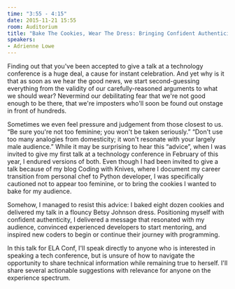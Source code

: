 ```yaml
---
time: "3:55 - 4:15"
date: 2015-11-21 15:55
room: Auditorium
title: "Bake The Cookies, Wear The Dress: Bringing Confident Authenticity to Your Tech Talk"
speakers:
- Adrienne Lowe
---
```


Finding out that you've been accepted to give a talk at a technology conference is a huge deal, a cause for instant celebration. And yet why is it that as soon as we hear the good news, we start second-guessing everything from the validity of our carefully-reasoned arguments to what we should wear? Nevermind our debilitating fear that we're not good enough to be there, that we're imposters who'll soon be found out onstage in front of hundreds.

Sometimes we even feel pressure and judgement from those closest to us. “Be sure you're not too feminine; you won't be taken seriously.” “Don't use too many analogies from domesticity; it won't resonate with your largely male audience.” While it may be surprising to hear this “advice”, when I was invited to give my first talk at a technology conference in February of this year, I endured versions of both. Even though I had been invited to give a talk because of my blog Coding with Knives, where I document my career transition from personal chef to Python developer, I was specifically cautioned not to appear too feminine, or to bring the cookies I wanted to bake for my audience.

Somehow, I managed to resist this advice: I baked eight dozen cookies and delivered my talk in a flouncy Betsy Johnson dress. Positioning myself with confident authenticity, I delivered a message that resonated with my audience, convinced experienced developers to start mentoring, and inspired new coders to begin or continue their journey with programming.

In this talk for ELA Conf, I'll speak directly to anyone who is interested in speaking a tech conference, but is unsure of how to navigate the opportunity to share technical information while remaining true to herself. I'll share several actionable suggestions with relevance for anyone on the experience spectrum.